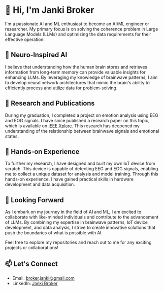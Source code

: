 # 👋 Hi, I'm Janki Broker

I'm a passionate AI and ML enthusiast to become an AI/ML engineer or researcher. My primary focus is on solving the coherence problem in Large Language Models (LLMs) and optimizing the data requirements for their effective operation.

## 🧠 Neuro-Inspired AI

I believe that understanding how the human brain stores and retrieves information from long-term memory can provide valuable insights for enhancing LLMs. By leveraging my knowledge of brainwave patterns, I aim to develop neural network architectures that mimic the brain's ability to efficiently process and utilize data for problem-solving.

## 📜 Research and Publications

During my graduation, I completed a project on emotion analysis using EEG and EOG signals. I have since published a research paper on this topic, which is available on [IEEE Xplore](https://ieeexplore.ieee.org/document/10498633). This research has deepened my understanding of the relationship between brainwave signals and emotional states.

## 🔧 Hands-on Experience

To further my research, I have designed and built my own IoT device from scratch. This device is capable of detecting EEG and EOG signals, enabling me to collect a unique dataset for analysis and model training. Through this hands-on experience, I have gained practical skills in hardware development and data acquisition.

## 🚀 Looking Forward

As I embark on my journey in the field of AI and ML, I am excited to collaborate with like-minded individuals and contribute to the advancement of LLMs. By combining my expertise in brainwave patterns, IoT device development, and data analysis, I strive to create innovative solutions that push the boundaries of what is possible with AI.

Feel free to explore my repositories and reach out to me for any exciting projects or collaborations!

## 📫 Let's Connect

- Email: broker.janki@gmail.com
- LinkedIn: [Janki Broker](https://www.linkedin.com/in/janki-broker)
